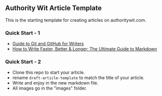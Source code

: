 ## Authority Wit Article Template

This is the starting template for creating articles on authoritywit.com.

### Quick Start - 1
- [Guide to Git and GitHub for Writers](https://www.scrygroup.com/tutorial/2020-01-07/guide-to-git-github-for-writers/)
- [How to Write Faster, Better & Longer: The Ultimate Guide to Markdown](https://ghost.org/changelog/markdown/)

### Quick Start - 2
- Clone this repo to start your article.
- rename `draft-article-template` to match the title of your article.
- Write and enjoy in the new markdown file.
- All images go in the "images" folder.